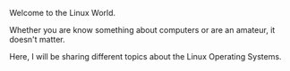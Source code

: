 Welcome to the Linux World.

Whether you are know something about computers or are an amateur, it doesn't matter.

Here, I will be sharing different topics about the Linux Operating Systems.

